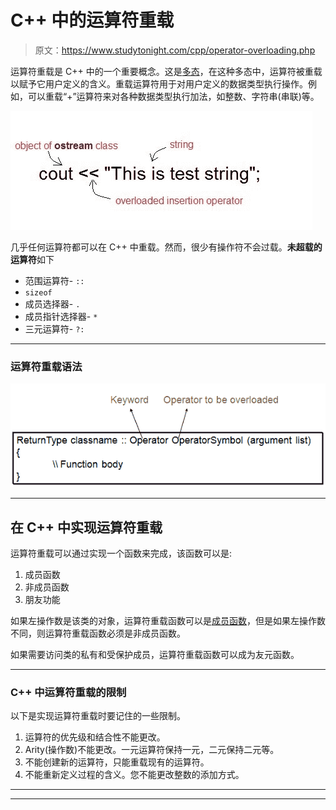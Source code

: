 # C++ 中的运算符重载

> 原文：<https://www.studytonight.com/cpp/operator-overloading.php>

运算符重载是 C++ 中的一个重要概念。这是[多态](function-overriding.php)，在这种多态中，运算符被重载以赋予它用户定义的含义。重载运算符用于对用户定义的数据类型执行操作。例如，可以重载“+”运算符来对各种数据类型执行加法，如整数、字符串(串联)等。

![operator overloading example](img/69f83cef63e1a5b781b8fad363fb0c20.png)

几乎任何运算符都可以在 C++ 中重载。然而，很少有操作符不会过载。**未超载的运算符**如下

*   范围运算符- `::`
*   `sizeof`
*   成员选择器- `.`
*   成员指针选择器- `*`
*   三元运算符- `?:`

* * *

### 运算符重载语法

![Syntax of operator overloading](img/2f25899dd739a55929f951afaa8be26e.png)

* * *

## 在 C++ 中实现运算符重载

运算符重载可以通过实现一个函数来完成，该函数可以是:

1.  成员函数
2.  非成员函数
3.  朋友功能

如果左操作数是该类的对象，运算符重载函数可以是[成员函数](member-functions-cpp.php)，但是如果左操作数不同，则运算符重载函数必须是非成员函数。

如果需要访问类的私有和受保护成员，运算符重载函数可以成为友元函数。

* * *

### C++ 中运算符重载的限制

以下是实现运算符重载时要记住的一些限制。

1.  运算符的优先级和结合性不能更改。
2.  Arity(操作数)不能更改。一元运算符保持一元，二元保持二元等。
3.  不能创建新的运算符，只能重载现有的运算符。
4.  不能重新定义过程的含义。您不能更改整数的添加方式。

* * *

* * *